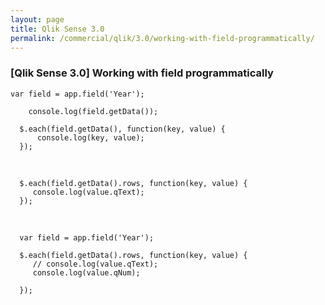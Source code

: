 ```yaml
---
layout: page
title: Qlik Sense 3.0
permalink: /commercial/qlik/3.0/working-with-field-programmatically/
---
```



### [Qlik Sense 3.0] Working with field programmatically


	var field = app.field('Year');

        console.log(field.getData());

	  $.each(field.getData(), function(key, value) {
		  console.log(key, value);
	  });


<br/>


	  $.each(field.getData().rows, function(key, value) {
		 console.log(value.qText);
	  });


<br/>

      var field = app.field('Year');

	  $.each(field.getData().rows, function(key, value) {
		 // console.log(value.qText);
		 console.log(value.qNum);

	  });

